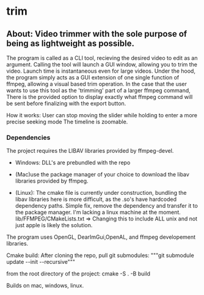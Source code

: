 # trim
## About: Video trimmer with the sole purpose of being as lightweight as possible. 

The program is called as a CLI tool, recieving the desired video to edit as an argument.
Calling the tool will launch a GUI window, allowing you to trim the video.
Launch time is instantaneous even for large videos.
Under the hood, the program simply acts as a GUI extension of one single function of ffmpeg, allowing a visual based trim operation.
In the case that the user wants to use this tool as the 'trimming' part of a larger ffmpeg command, There is the provided option to display exactly what ffmpeg command will be sent before finalizing with the export button.



How it works:
  User can stop moving the slider while holding to enter a more precise seeking mode
  The timeline is zoomable.
  


### Dependencies
The project requires the LIBAV libraries provided by ffmpeg-devel.
* Windows: DLL's are prebundled with the repo


* (Mac)use the package manager of your choice to download the libav libraries provided by ffmpeg.
  
* (Linux): The cmake file is currently under construction, bundling the libav libraries here is more difficult, as the .so's have hardcoded dependency paths. Simple fix, remove the dependency and transfer it to the package manager. I'm lacking a linux machine at the moment. lib/FFMPEG/CMakeLists.txt => Changing this to include ALL unix and not just apple is likely the solution.

The program uses OpenGL, DearImGui,OpenAL, and ffmpeg developement libraries.

Cmake build:
  After cloning the repo, pull git submodules:
  """git submodule update --init --recursive"""

from the root directory of the project:
    cmake -S . -B build
    

Builds on mac, windows, linux.
  
